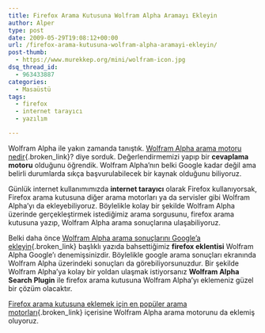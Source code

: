 ```yaml
---
title: Firefox Arama Kutusuna Wolfram Alpha Aramayı Ekleyin
author: Alper
type: post
date: 2009-05-29T19:08:12+00:00
url: /firefox-arama-kutusuna-wolfram-alpha-aramayi-ekleyin/
post-thumb:
  - https://www.murekkep.org/mini/wolfram-icon.jpg
dsq_thread_id:
  - 963433887
categories:
  - Masaüstü
tags:
  - firefox
  - internet tarayıcı
  - yazılım

---
```

Wolfram Alpha ile yakın zamanda tanıştık. [Wolfram Alpha arama motoru nedir][1]{.broken_link}? diye sorduk. Değerlendirmemizi yapıp bir **cevaplama motoru** olduğunu öğrendik. Wolfram Alpha&#8217;nın belki Google kadar değil ama belirli durumlarda sıkça başvurulabilecek bir kaynak olduğunu biliyoruz. 

Günlük internet kullanımımızda **internet tarayıcı** olarak Firefox kullanıyorsak, Firefox arama kutusuna diğer arama motorları ya da servisler gibi Wolfram Alpha&#8217;yı da ekleyebiliyoruz. Böylelikle kolay bir şekilde Wolfram Alpha üzerinde gerçekleştirmek istediğimiz arama sorgusunu, firefox arama kutusuna yazıp, Wolfram Alpha arama sonuçlarına ulaşabiliyoruz. 

Belki daha önce [Wolfram Alpha arama sonuçlarını Google&#8217;a ekleyin][2]{.broken_link} başlıklı yazıda bahsettiğimiz **firefox eklentisi** Wolfram Alpha Google&#8217;ı denemişsinizdir. Böylelikle google arama sonuçları ekranında Wolfram Alpha üzerindeki sonuçları da görebiliyorsunuzdur. Bir şekilde Wolfram Alpha&#8217;ya kolay bir yoldan ulaşmak istiyorsanız **Wolfram Alpha Search Plugin** ile firefox arama kutusuna Wolfram Alpha&#8217;yı eklemeniz güzel bir çözüm olacaktır. 

[Firefox arama kutusuna eklemek için en popüler arama motorları][3]{.broken_link} içerisine Wolfram Alpha arama motorunu da eklemiş oluyoruz.

 [1]: https://www.murekkep.org/wolfram-alpha-arama-motoru-nedir-2815
 [2]: https://www.murekkep.org/wolfram-alpha-arama-sonuclarini-googlea-ekleyin-2860
 [3]: https://www.murekkep.org/firefox-arama-kutusuna-eklemek-icin-en-populer-arama-motorlari-2033